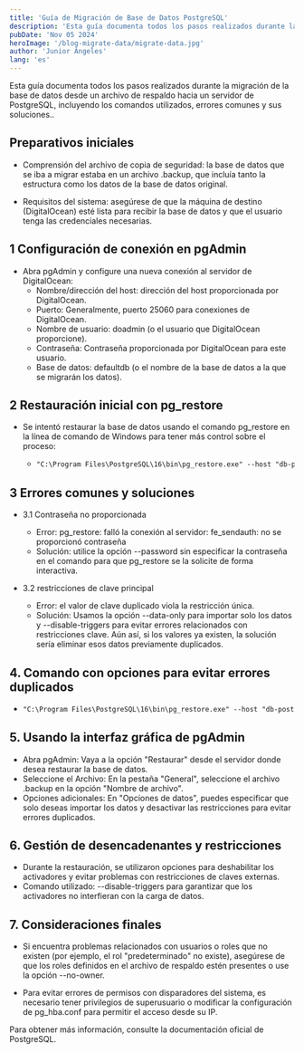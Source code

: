 ```yaml
---
title: 'Guía de Migración de Base de Datos PostgreSQL'
description: 'Esta guía documenta todos los pasos realizados durante la migración de la base de datos desde un archivo de respaldo hacia un servidor de PostgreSQL, incluyendo los comandos utilizados, errores comunes y sus soluciones.'
pubDate: 'Nov 05 2024'
heroImage: '/blog-migrate-data/migrate-data.jpg'
author: 'Junior Ángeles'
lang: 'es'
---
```


Esta guía documenta todos los pasos realizados durante la migración de la base de datos desde un archivo de respaldo hacia un servidor de PostgreSQL, incluyendo los comandos utilizados, errores comunes y sus soluciones..

## Preparativos iniciales

- Comprensión del archivo de copia de seguridad: la base de datos que se iba a migrar estaba en un archivo .backup, que incluía tanto la estructura como los datos de la base de datos original.

- Requisitos del sistema: asegúrese de que la máquina de destino (DigitalOcean) esté lista para recibir la base de datos y que el usuario tenga las credenciales necesarias.

## 1 Configuración de conexión en pgAdmin

- Abra pgAdmin y configure una nueva conexión al servidor de DigitalOcean:
  - Nombre/dirección del host: dirección del host proporcionada por DigitalOcean.
  - Puerto: Generalmente, puerto 25060 para conexiones de DigitalOcean.
  - Nombre de usuario: doadmin (o el usuario que DigitalOcean proporcione).
  - Contraseña: Contraseña proporcionada por DigitalOcean para este usuario.
  - Base de datos: defaultdb (o el nombre de la base de datos a la que se migrarán los datos).

## 2 Restauración inicial con pg_restore

- Se intentó restaurar la base de datos usando el comando pg_restore en la línea de comando de Windows para tener más control sobre el proceso:

  - ```markdown
    "C:\Program Files\PostgreSQL\16\bin\pg_restore.exe" --host "db-postgresql-nyc3-34698-do-user-16477646-0.f.db.ondigitalocean.com" --port "25060" --username "doadmin" --password --dbname "defaultdb" --no-owner --no-privileges --verbose "C:\Users\Junior\OneDrive\Escritorio\backup-inventori\inventori-back-5.backup"
    ```

## 3 Errores comunes y soluciones

- 3.1 Contraseña no proporcionada

  - Error: pg_restore: falló la conexión al servidor: fe_sendauth: no se proporcionó contraseña
  - Solución: utilice la opción --password sin especificar la contraseña en el comando para que pg_restore se la solicite de forma interactiva.

- 3.2 restricciones de clave principal
  - Error: el valor de clave duplicado viola la restricción única.
  - Solución: Usamos la opción --data-only para importar solo los datos y --disable-triggers para evitar errores relacionados con restricciones clave. Aún así, si los valores ya existen, la solución sería eliminar esos datos previamente duplicados.

## 4. Comando con opciones para evitar errores duplicados

- ```markdown
  "C:\Program Files\PostgreSQL\16\bin\pg_restore.exe" --host "db-postgresql-nyc3-34698-do-user-16477646-0.f.db.ondigitalocean.com" --port "25060" --username "doadmin" --password --dbname "defaultdb" --no-owner --no-privileges --data-only --disable-triggers --verbose "C:\Users\Junior\OneDrive\Escritorio\backup-inventori\inventori-back-5.backup"
  ```

## 5. Usando la interfaz gráfica de pgAdmin

- Abra pgAdmin: Vaya a la opción "Restaurar" desde el servidor donde desea restaurar la base de datos.
- Seleccione el Archivo: En la pestaña "General", seleccione el archivo .backup en la opción "Nombre de archivo".
- Opciones adicionales: En "Opciones de datos", puedes especificar que solo deseas importar los datos y desactivar las restricciones para evitar errores duplicados.

## 6. Gestión de desencadenantes y restricciones

- Durante la restauración, se utilizaron opciones para deshabilitar los activadores y evitar problemas con restricciones de claves externas.
- Comando utilizado: --disable-triggers para garantizar que los activadores no interfieran con la carga de datos.

## 7. Consideraciones finales

- Si encuentra problemas relacionados con usuarios o roles que no existen (por ejemplo, el rol "predeterminado" no existe), asegúrese de que los roles definidos en el archivo de respaldo estén presentes o use la opción --no-owner.

- Para evitar errores de permisos con disparadores del sistema, es necesario tener privilegios de superusuario o modificar la configuración de pg_hba.conf para permitir el acceso desde su IP.

Para obtener más información, <a hfre="https://www.postgresql.org/docs/">consulte la documentación oficial de PostgreSQL</a>.
